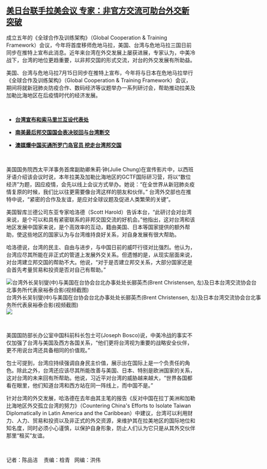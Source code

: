 <!--1594931100000-->
[美日台联手拉美会议 专家：非官方交流可助台外交新突破](https://www.rfa.org/mandarin/yataibaodao/gangtai/cm-07162020112600.html)
------

<p>成立五年的《全球合作及训练架构》（Global Cooperation &amp; Training Framework）会议，今年将首度移师危地马拉，美国、台湾与危地马拉三国日前同步在推特上宣布此消息。近年来台湾在外交发展上屡获进展，专家认为，中美冷战下，台湾的地位更趋重要，以非邦交国的形式交流，对台的外交发展有所助益。</p><p>美国、台湾与危地马拉7月15日同步在推特上宣布，今年将与日本在危地马拉举行《全球合作及训练架构》（Global Cooperation &amp; Training Framework）会议，期间将就新冠肺炎防疫合作、数码经济等议题举办一系列研讨会，帮助推动拉美及加勒比海地区在后疫情时代的经济发展。</p><p> </p><ul><li><b><a class="external-link" href="http://www.rfa.org/mandarin/yataibaodao/gangtai/hx-07012020120349.html">台湾宣布和索马里兰互设代表处</a></b></li></ul><ul><li><b><a class="external-link" href="http://www.rfa.org/mandarin/yataibaodao/gangtai/hcm-05082020081720.html">南美最后邦交国国会表决驳回与台湾断交</a></b></li></ul><ul><li><b><a class="external-link" href="http://www.rfa.org/mandarin/yataibaodao/gangtai/hj-11182019103932.html">澳媒爆中国买通所罗门岛官员 挖走台湾邦交国</a></b></li></ul><p> </p><p>美国国务院西太平洋事务首席副助卿朱莉·钟(Julie Chung)在宣传影片中，以西班牙语介绍该会议时说，本年拉美及加勒比海地区的GCTF国际研习营，将以“数位经济”为题，因应疫情，会先以线上会议方式举办。她说：“在全世界从新冠肺炎疫情复原的时候，我们比以往更需要像台湾这样的朋友和伙伴。” 台湾外交部也在推特中说，“紧密的合作及友谊，是应对全球议题及促进人类繁荣的关键”。</p><p>美国智库兰德公司东亚专家哈洛德（Scott Harold）告诉本台，“此研讨会对台湾来说，是个可以和具有紧密联系的非邦交国交流的好机会。”他指出，这对台湾和该地区发展中国家来说，是个高效率的互动，籍由美国、日本等国家提供的额外帮助，使这些地区的国家认为与台湾维持良好关系，对自身发展有很大帮助。</p><p>哈洛德说，台湾的民主、自由与进步，与中国日前的威吓行径对比强烈。他认为，台湾应尽其所能在非正式的管道上发展外交关系。但遗憾的是，从现实层面来说，对台湾建立邦交国的帮助不大。他说，“对于是否建立邦交关系，大部分国家还是会首先考量贸易和投资是否对自己有帮助。”</p><p><div class="image-inline captioned" style="width:680px;"><div style="width:680px;"><img alt="台湾外长吴钊燮(中)与美国在台协会台北办事处处长郦英杰(Brent Christensen, 左)及日本台湾交流协会台北事务所代表泉裕泰合影(视频截图)" src="https://www.rfa.org/mandarin/yataibaodao/gangtai/cm-07162020112600.html/cm0716.jpg" title="台湾外长吴钊燮(中)与美国在台协会台北办事处处长郦英杰(Brent Christensen, 左)及日本台湾交流协会台北事务所代表泉裕泰合影(视频截图)"/></div><div class="image-caption"><span style="width:680px;">台湾外长吴钊燮(中)与美国在台协会台北办事处处长郦英杰(Brent Christensen, 左)及日本台湾交流协会台北事务所代表泉裕泰合影(视频截图)</span><span class="copyright"> </span></div><div id="zoomattribute"><a class="single_image" href="/mandarin/yataibaodao/gangtai/cm-07162020112600.html/cm0716.jpg" title="台湾外长吴钊燮(中)与美国在台协会台北办事处处长郦英杰(Brent Christensen, 左)及日本台湾交流协会台北事务所代表泉裕泰合影(视频截图)"><img src="/rfa_resources/graphics/icon-zoom.png"/></a></div></div></p><p> </p><p>美国国防部长办公室中国科前科长包士可(Joseph Bosco)说，中美冷战的事实不仅加强了台湾与美国及西方各国关系，“他们更将台湾视为重要的战略安全伙伴，更不用说台湾还具备相同的价值观。”</p><p>包士可提到，台湾应持续强调自身民主价值，展示出在国际上是一个负责任的角色。除此之外，台湾还应该尽其所能改善与美国、日本、特别是欧洲国家的关系，这对台湾的未来回有所帮助。他说，习近平对台湾的威胁越来越大，“世界各国都看在眼里，他们知道台湾和西方站在同一阵线上，而中国不是。”</p><p>针对台湾的外交发展，哈洛德在去年由其主笔的报告《反对中国在拉丁美洲和加勒比海地区外交孤立台湾的努力》（Countering China's Efforts to Isolate Taiwan Diplomatically in Latin America and the Caribbean）中建议，台湾可以利用财力、人力、贸易和投资以及非正式的外交资源，来维护其在拉美地区的国际地位和知名度，同时必须小心谨慎，以保护自身形象，防止人们认为它只是从其外交伙伴那里“租买”友谊。</p><p> </p><p>记者：陈品洁    责编：梒青   网编：洪伟</p>
